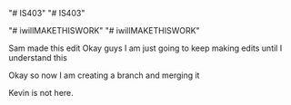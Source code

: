 "# IS403" 
"# IS403" 

"# iwillMAKETHISWORK" 
"# iwillMAKETHISWORK" 


Sam made this edit
Okay guys I am just going to keep making edits until I understand this

Okay so now I am creating a branch and merging it


Kevin is not here.